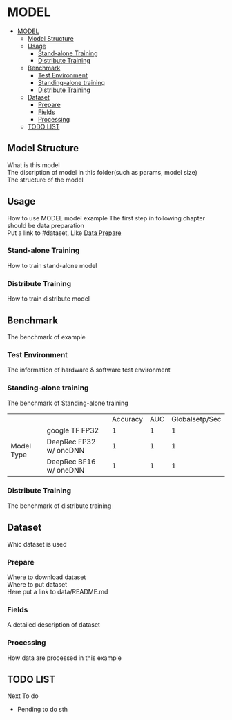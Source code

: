 # MODEL

- [MODEL](#model)
  - [Model Structure](#model-structure)
  - [Usage](#usage)
    - [Stand-alone Training](#stand-alone-training)
    - [Distribute Training](#distribute-training)
  - [Benchmark](#benchmark)
    - [Test Environment](#test-environment)
    - [Standing-alone training](#standing-alone-training)
    - [Distribute Training](#distribute-training-1)
  - [Dataset](#dataset)
    - [Prepare](#prepare)
    - [Fields](#fields)
    - [Processing](#processing)
  - [TODO LIST](#todo-list)

## Model Structure
What is this model  
The discription of model in this folder(such as params, model size)  
The structure of the model  

## Usage
How to use MODEL model example
The first step in following chapter should be data preparation  
Put a link to #dataset, Like [Data Prepare](#prepare)

### Stand-alone Training
How to train stand-alone model

### Distribute Training
How to train distribute model


## Benchmark
The benchmark of example
### Test Environment
The information of hardware & software test environment

### Standing-alone training 
The benchmark of Standing-alone training 

<table>
    <tr>
        <td colspan="2"></td>
        <td>Accuracy</td>
        <td>AUC</td>
        <td>Globalsetp/Sec</td>
    </tr>
    <tr>
        <td rowspan="3">Model Type</td>
        <td>google TF FP32</td>
        <td>1</td>
        <td>1</td>
        <td>1</td>
    </tr>
    <tr>
        <td>DeepRec FP32 w/ oneDNN</td>
        <td>1</td>
        <td>1</td>
        <td>1</td>
    </tr>
    <tr>
        <td>DeepRec BF16 w/ oneDNN</td>
        <td>1</td>
        <td>1</td>
        <td>1</td>
    </tr>
</table>

### Distribute Training 
The benchmark of distribute training 

## Dataset
Whic dataset is used
### Prepare
Where to download dataset  
Where to put dataset  
Here put a link to data/README.md

### Fields
A detailed description of dataset

### Processing
How data are processed in this example

## TODO LIST
Next To do
- Pending to do sth